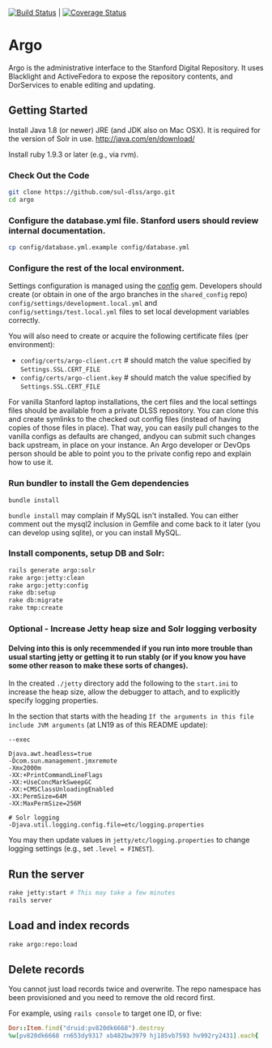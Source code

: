 [![Build Status](https://travis-ci.org/sul-dlss/argo.png?branch=master)](https://travis-ci.org/sul-dlss/argo) | [![Coverage Status](https://coveralls.io/repos/sul-dlss/argo/badge.svg?branch=master&service=github)](https://coveralls.io/github/sul-dlss/argo?branch=master)

# Argo

Argo is the administrative interface to the Stanford Digital Repository. It uses Blacklight and ActiveFedora to expose the repository contents, and DorServices to enable editing and updating. 

## Getting Started

Install Java 1.8 (or newer) JRE (and JDK also on Mac OSX).  It is required for the version of Solr in use.
http://java.com/en/download/

Install ruby 1.9.3 or later (e.g., via rvm).

### Check Out the Code
    
```bash
git clone https://github.com/sul-dlss/argo.git
cd argo
```
    
### Configure the database.yml file.  Stanford users should review internal documentation.

```bash
cp config/database.yml.example config/database.yml
```

### Configure the rest of the local environment.

Settings configuration is managed using the [config](https://github.com/railsconfig/config) gem. Developers should create (or obtain in one of the argo branches in the `shared_config` repo) `config/settings/development.local.yml` and `config/settings/test.local.yml` files to set local development variables correctly.

You will also need to create or acquire the following certificate files (per environment):

 - `config/certs/argo-client.crt`  # should match the value specified by `Settings.SSL.CERT_FILE`
 - `config/certs/argo-client.key`  # should match the value specified by `Settings.SSL.CERT_FILE`

For vanilla Stanford laptop installations, the cert files and the local settings files should be available from a private DLSS repository.  You can clone this and create symlinks to the checked out config files (instead of having copies of those files in place).  That way, you can easily pull changes to the vanilla configs as defaults are changed, andyou can submit such changes back upstream, in place on your instance.  An Argo developer or DevOps person should be able to point you to the private config repo and explain how to use it.

### Run bundler to install the Gem dependencies

`bundle install`

`bundle install` may complain if MySQL isn't installed.  You can either comment out the mysql2 inclusion in Gemfile and come back to it later (you can develop using sqlite), or you can install MySQL.

### Install components, setup DB and Solr:

```bash
rails generate argo:solr
rake argo:jetty:clean
rake argo:jetty:config
rake db:setup
rake db:migrate
rake tmp:create
```

### Optional - Increase Jetty heap size and Solr logging verbosity
#### Delving into this is only recemmended if you run into more trouble than usual starting jetty or getting it to run stably (or if you know you have some other reason to make these sorts of changes).

In the created `./jetty` directory add the following to the `start.ini` to increase the heap size, allow the debugger to attach, and to explicitly specify logging properties.

In the section that starts with the heading `If the arguments in this file include JVM arguments` (at LN19 as of this README update):
```
--exec

Djava.awt.headless=true
-Dcom.sun.management.jmxremote
-Xmx2000m
-XX:+PrintCommandLineFlags
-XX:+UseConcMarkSweepGC
-XX:+CMSClassUnloadingEnabled
-XX:PermSize=64M
-XX:MaxPermSize=256M

# Solr logging
-Djava.util.logging.config.file=etc/logging.properties
```

You may then update values in `jetty/etc/logging.properties` to change logging settings (e.g., set `.level = FINEST`).

## Run the server

```bash
rake jetty:start # This may take a few minutes
rails server
```

## Load and index records

```bash
rake argo:repo:load
```

## Delete records

You cannot just load records twice and overwrite.  The repo namespace has been provisioned and you need to remove the old record first.

For example, using `rails console` to target one ID, or five:

```ruby
Dor::Item.find("druid:pv820dk6668").destroy
%w[pv820dk6668 rn653dy9317 xb482bw3979 hj185vb7593 hv992ry2431].each{ |pid| Dor::Item.find("druid:#{pid}").destroy }

```

